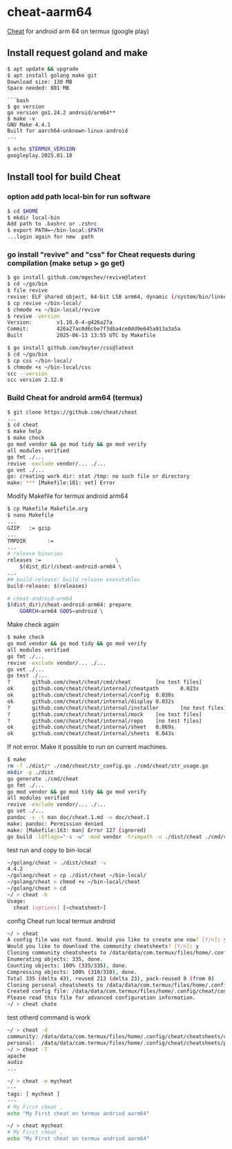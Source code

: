 # cheat-aarm64
[Cheat](https://github.com/cheat/cheat) for android arm 64 on termux (google play)
## Install request goland and make  
```bash
$ apt update && upgrade
$ apt install golang make git
Download size: 130 MB
Space needed: 801 MB
```
```
```bash
$ go version
go version go1.24.2 android/arm64**
$ make -v
GNU Make 4.4.1
Built for aarch64-unknown-linux-android
...
```
```bash
$ echo $TERMUX_VERSION
googleplay.2025.01.18
```
## Install tool for build Cheat
### option add path local-bin for run software
```bash
$ cd $HOME
$ mkdir local-bin
Add path to .bashrc or .zshrc
$ export PATH=~/bin-local:$PATH
...login again for new  path
```
### go install "revive" and "css"  for Cheat requests during compilation (make setup > go get)
```bash
$ go install github.com/mgechev/revive@latest
$ cd ~/go/bin
$ file revive
revive: ELF shared object, 64-bit LSB arm64, dynamic (/system/bin/linker64), for Android 29, built by NDK r27c (12479018), B...
$ cp revive ~/bin-local/
$ chmode +x ~/bin-local/revive
$ revive -version
Version:        v1.10.0-4-g426a27a
Commit:         426a27ac0d6cbe7f3dba4ce0dd9e645a913a3a5a
Built           2025-06-13 13:55 UTC by Makefile
```
```bash
$ go install github.com/boyter/css@latest
$ cd ~/go/bin
$ cp css ~/bin-local/
$ chmode +x ~/bin-local/css
scc --version
scc version 2.12.0
```
### Build Cheat for android arm64 (termux)
```bash
$ git clone https://github.com/cheat/cheat
...
$ cd cheat
$ make help
$ make check
go mod vendor && go mod tidy && go mod verify
all modules verified
go fmt ./...
revive -exclude vendor/... ./...
go vet ./...
go: creating work dir: stat /tmp: no such file or directory
make: *** [Makefile:181: vet] Error 
```
Modify Makefile for termux android arm64
```bash
$ cp Makefile Makefile.org
$ nano Makefile
...
GZIP   := gzip
...
TMPDIR       :=
...
# release binaries
releases :=                        \
    $(dist_dir)/cheat-android-arm64 \                                                                                                                                          $(dist_dir)/cheat-darwin-amd64 \
...
## build-release: build release executables                                                                                                                           .PHONY: build-release
build-release: $(releases)

# cheat-android-arm64
$(dist_dir)/cheat-android-arm64: prepare
    GOARCH=arm64 GOOS=android \                                                                                                                                           $(GO) build $(BUILD_FLAGS) -o $@ $(cmd_dir) && $(GZIP) $@ && chmod -x $@.gz
```
Make check again
```bash
$ make check
go mod vendor && go mod tidy && go mod verify
all modules verified
go fmt ./...
revive -exclude vendor/... ./...
go vet ./...
go test ./...
?       github.com/cheat/cheat/cmd/cheat        [no test files]
ok      github.com/cheat/cheat/internal/cheatpath       0.023s
ok      github.com/cheat/cheat/internal/config  0.030s
ok      github.com/cheat/cheat/internal/display 0.032s
?       github.com/cheat/cheat/internal/installer       [no test files]
?       github.com/cheat/cheat/internal/mock    [no test files]
?       github.com/cheat/cheat/internal/repo    [no test files]
ok      github.com/cheat/cheat/internal/sheet   0.069s
ok      github.com/cheat/cheat/internal/sheets  0.043s
```
If not error. Make it possible to run on current machines.  
```bash
$ make
rm -f ./dist/* ./cmd/cheat/str_config.go ./cmd/cheat/str_usage.go
mkdir -p ./dist
go generate ./cmd/cheat
go fmt ./...
go mod vendor && go mod tidy && go mod verify
all modules verified
revive -exclude vendor/... ./...
go vet ./...
pandoc -s -t man doc/cheat.1.md -o doc/cheat.1
make: pandoc: Permission denied
make: [Makefile:163: man] Error 127 (ignored)
go build -ldflags="-s -w" -mod vendor -trimpath -o ./dist/cheat ./cmd/cheat
```
test run and copy to bin-local
```bash
~/golang/cheat > ./dist/cheat -v
4.4.2
~/golang/cheat > cp ./dist/cheat ~/bin-local/
~/golang/cheat > chmod +x ~/bin-local/cheat
~/golang/cheat > cd
~/ > cheat -h
Usage:
  cheat [options] [<cheatsheet>]
```
config Cheat run local termux android
```bash
~/ > cheat
A config file was not found. Would you like to create one now? [Y/n]: y
Would you like to download the community cheatsheets? [Y/n]: y
Cloning community cheatsheets to /data/data/com.termux/files/home/.config/cheat/cheatsheets/community.
Enumerating objects: 335, done.
Counting objects: 100% (335/335), done.
Compressing objects: 100% (310/310), done.
Total 335 (delta 43), reused 213 (delta 23), pack-reused 0 (from 0)
Cloning personal cheatsheets to /data/data/com.termux/files/home/.config/cheat/cheatsheets/personal.
Created config file: /data/data/com.termux/files/home/.config/cheat/conf.yml
Please read this file for advanced configuration information.
~/ > cheat chate
```
test otherd command is work
```bash
~/ > cheat -d
community: /data/data/com.termux/files/home/.config/cheat/cheatsheets/community
personal:  /data/data/com.termux/files/home/.config/cheat/cheatsheets/personal
~/ > cheat -T
apache
audio
...
```
```bash
~/ > cheat -e mycheat
---
tags: [ mycheat ]
---
# My First cheat ,
echo "My First cheat on termux andriod aarm64"
```
```bash
~/ > cheat mycheat
# My First cheat ,
echo "My First cheat on termux andriod aarm64"
```
